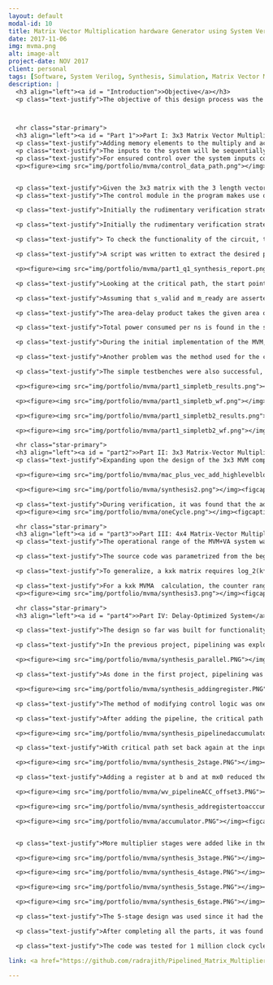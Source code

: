 ```yaml
---
layout: default
modal-id: 10
title: Matrix Vector Multiplication hardware Generator using System Verilog
date: 2017-11-06
img: mvma.png
alt: image-alt
project-date: NOV 2017
client: personal
tags: [Software, System Verilog, Synthesis, Simulation, Matrix Vector Multiplier, Verilog, Pipelining, DC, SLACK, STA, Static timing analysis, Neural Network]
description: |
  <h3 align="left"><a id = "Introduction">>Objective</a></h3>
  <p class="text-justify">The objective of this design process was the implementation of a unit written in SystemVerilog using a previously designed Multiply-Accumulate block. Taking the MAC, a 3x3 matrix and a vector were to be input into the system to perform Matrix Vector Multiplication. Eventually, the MVM will take in another vector for addition after the MVM in the second part of the project. Once the MVMA is implemented, the 3x3 matrix will be expanded to a 4x4 matrix along with the other vector lengths adjusted accordingly. In terms of control and data paths, a handshaking protocol is necessary to tell the system when its ready to take in inputs and when there are valid inputs to write in. This protocol is an important step and consideration in timing verification that will be observed later in the project. The eventual goal of the project will be to use this MVMA system as a neural network layer.



  <hr class="star-primary">
  <h3 align="left"><a id = "Part 1">>Part I: 3x3 Matrix Vector Multiplication</a></h3>
  <p class="text-justify">Adding memory elements to the multiply and accumulate blocks that were designed previously allowed for the implementation of a matrix vector multiplier with a three by three matrix input along with a vector of length three. A hand-shaking protocol is employed between the master and slave ports to ensure that valid data is being passed. There are two particular signals - "ready" and "valid", which are sent from the slave and master to the other respectively. When the master passes data to the slave, it also uses the "valid" signal to indicate that the data is indeed correct. The slave block sends back a "ready" signal to the master to show that it is prepared to take the passed data. With the synchronous nature of the system, triggered by positive clock edges, the only time when data should be passed is when both "valid" and "ready" are asserted. This protocol introduces complexity in terms of timing and in conjunction with reading and writing to memory.
  <p class="text-justify">The inputs to the system will be sequentially sent, following the matrix row then vector order. These inputs will be multiplied then accumulated for each specific row, with an overflow detection when the output is larger than the sixteen bits assigned to it. When the accumulator is cleared for next matrix row-vector multiplication, the overflow will also be cleared to reset the detection for the next value. This part of the hardware design is the datapath, with the control signals to this separated and placed in a control module. Figure above shows the structure of the datapath to be implemented. Inputs other than the data are the control signals to each memory block.
  <p class="text-justify">For ensured control over the system inputs controlling the datapath, the control module was written with interconnects to the datapath as seen in figure 2. The testbench used for verification was as important as the design process so that it could be known whether or not the design was working correctly or not.
  <p><figure><img src="img/portfolio/mvma/control_data_path.png"></img><figcaption>Fig 2. Block diagram showing the control signals to be passed to the datapath [Figure Credits: Prof. Milder]</figcaption></figure>


  <p class="text-justify">Given the 3x3 matrix with the 3 length vector, a natural question to ask is what the number of (specifically arithmetic) operations needed to multiply them is. There are 9 multiplications for each element of the matrix with the corresponding column value of the vector. There are then 6 additions total; 2 for each row of the resultant vector. This is total of 15 arithmetic operations. Generalizing the formula to account for a k x k matrix and k length column vector, one has k x k total multiplications, and k-1 additions per row of the output column vector. Since there are k columns, there are k*(k-1)=k^2-k additions total. The total arithmetic operation count would then be: k^2+k^2-k = 2k^2-k. It is noted that this is the mathematical answer, and is not the case for certain designs. When the accumulator is cleared (as in our design), a zero vector is added, thus bringing up the count to 2k^2
  <p class="text-justify">The control module in the program makes use of counters for the proper timing of assertion and deassertion of control signals. In addition to the general counter, there is also a separate counter for write cycles. For the first 0 to 11(9+3) counts, the input data is obtained and stored in the corresponding memory. From counts 12 to 19, the computation is performed and the data is outputted. In general, when the inputs are taken in, the count is increased until k-1 inputs are written in and immediately after the last k-th input is written in, the write_enable signals are set to 0 and the write counter is activated. A clock cycle later, the data is fed to the MAC. Depending on the counter values, the address signals and write enable signals are assigned. Whenever the write counter reaches value (n*k)-1 (where n goes from 1 to k), the enable signal is set high and at the next clock cycle the m_valid will be asserted. When the vector x address is 1 and the counter is greater than (k^2+k)-1 the accumulator will be cleared. Based on the counter values a specific code block will be called for executed.

  <p class="text-justify">Initially the rudimentary verification strategy was using the testbench provided to compare the circuit's simulated behavior with the timing requirements. After confirming proper operation, a random-number based testbench was created. A python script [tb_gen1.py] was written to generate the signals. The input signals "reset", s_valid, data_in, and m_ready are randomly generated and stored in the "part1_tb_inputdata.txt" file. The python script will also perform the matrix vector multiplication itself and generate the output signals s_valid, m_valid, data_out, overflow. Both input and output signals will be stored in the "part1_tb_outputdata.txt" file. This file was originally intended to be the simulation and to match all the signals, but due to slight complications this approach was abandoned and this file was used only in the case of a mismatch between the data files.

  <p class="text-justify">Initially the rudimentary verification strategy was using the testbench provided to compare the circuit's simulated behavior with the timing requirements. After confirming proper operation, a random-number based testbench was created. A python script [tb_gen1.py] was written to generate the signals. The input signals "reset", s_valid, data_in, and m_ready are randomly generated and stored in the "part1_tb_inputdata.txt" file. The python script will also perform the matrix vector multiplication itself and generate the output signals s_valid, m_valid, data_out, overflow. Both input and output signals will be stored in the "part1_tb_outputdata.txt" file. This file was originally intended to be the simulation and to match all the signals, but due to slight complications this approach was abandoned and this file was used only in the case of a mismatch between the data files.

  <p class="text-justify"> To check the functionality of the circuit, the data_out and overflow signals were extracted and stored in a separate file ("part1_dataout.txt") for ease of comparison. The data_out and overflow signals will only be saved to the file when both m_valid and m_ready are high, similar to the functionality of the circuit. Since only the data_out, m_valid, and overflow signals of the DUT will be seen from an external viewpoint, it is safe to check only those signals. Even though the m_valid signal will be generated by the DUT, the data_out depends on the m_valid signals and there isn't any need to output this signal to the file and once again check the validity  of the m_valid. Up to 1 billion clock cycles were run and compared for the circuit verification. Instructions on the script file usage are on the readme.md file.

  <p class="text-justify">A script was written to extract the desired parameters of area, power, frequency, and the critical path location for the synthesized design. It is noted that the synthesis was run with the "ultra" configuration. These values are seen in Figure 3. The frequency can be obtained by taking the multiplicative inverse of the clock period, so 1/1.8ns=555MHz is the frequency. Total dynamic power is 699.08uW, cell leakage power is 34.46uW (Total Power=733.54uW),and total cell area is 1630.048um^2.

  <p><figure><img src="img/portfolio/mvma/part1_q1_synthesis_report.png"></img><figcaption>Fig 3. Part 1: Condensed Synthesis Report</figcaption></figure>

  <p class="text-justify">Looking at the critical path, the start point is the beginning memory register, leading to the overflow register. This is much the same as the unpipelined MAC from the first project. Since there is no pipelining at this stage separating the combinational blocks, it stands to reason that the critical path would be one of the input registers to one of the output registers. In this case, with the synthesized blocks, the longest delay led to the overflow-detecting register.

  <p class="text-justify">Assuming that s_valid and m_ready are asserted input signals without any delay, the circuit will require 12 clock cycles to read the inputs, 3+1 clock cycles to compute and output one matrix vector multiplication result with k=3. When the DUT transitions from inputting the data to computing and outputting, one extra clock cycle is required to change the address as well as the write enable signals. Once the data set is obtained from  memory, it is unnecessary to wait for the computation. As such, the next round of data inputs will be read from memory at the same time as computation occurs. This approach is the same for the last element, with the next set of inputs written in at the same time as the last computation. In this case, the design has a total clock cycle requirement of 12+1+3+3+3=22 cycles. This is the sum of the requirements from signal input to signal output. If the overlap were to be accounted for, the total number of cycles would be reduced by one, being only 21 cycles. The system delay is found to be 22 * 1.8ns = 39.6ns.

  <p class="text-justify">The area-delay product takes the given area of the design from the synthesis tool and multiplies it with the delay calculated for a complete computation. In the previous question, the later was found to be about 39.6ns while the total cell area is seen in figure 3 to be 1630.0479um^2. Multiplying these two values 39.6ns * 1630.0479um^2, the resulting value is 64.55us*um^2.

  <p class="text-justify">Total power consumed per ns is found in the synthesis report in Figure 3 to be 733.54uW. In the case that the system is computing a matrix-vector multiplication, the 39.6ns time for the completion of the sequence can be used with the power to calculate the energy required for said completion. Since P=E/T, E=733.54uW*39.6ns=29048.10fJ.

  <p class="text-justify">During the initial implementation of the MVM, it was discovered during synthesis that the a combinational loop was present in the design, producing a latch. The output of the MAC module was set as an input of the MAC module, creating this loop. This was not a desirable feature, so instead of feedback being handled combinationally, this problem was fixed by adding a temporary storage register in the MAC module called "mulVal". By storing the output int this module, and using the "dataout" signal as the feedback input, the loop was broken by the sequential block without affecting the desired logical operation.

  <p class="text-justify">Another problem was the method used for the control of accumulation (in avoiding multiple accumulations of the same input data) and output data computation. Using the change in the input signal (element from matrix m and vector x) as a control seemed to work at first, but when the testbench was run for a billion clock cycles, there was a moment where the matrix m and x did not change for 2 counter increments, thus proving that this way was not a robust way. This strategy was then abandoned and the whole code was rewritten with a delayed version of m_valid signal to prevent multiple accumulations.

  <p class="text-justify">The simple testbenches were also successful, with the results of the first one in Figure 4 and shown as a waveform in Figure 5. The second provided testbench was also successfully completed as shown in Figure 6 and in waveform view in Figure 7.

  <p><figure><img src="img/portfolio/mvma/part1_simpletb_results.png"></img><figcaption>Fig 4. Part 1: Simple Testbench 1</figcaption></figure>

  <p><figure><img src="img/portfolio/mvma/part1_simpletb_wf.png"></img><figcaption>Fig 5. Part 1: Simple Testbench 1 Waveform</figcaption></figure>

  <p><figure><img src="img/portfolio/mvma/part1_simpletb2_results.png"></img><figcaption>Fig 6. Part 1: Simple Testbench 2</figcaption></figure>

  <p><figure><img src="img/portfolio/mvma/part1_simpletb2_wf.png"></img><figcaption>Fig 7. Part 1: Simple Testbench 2 Waveform</figcaption></figure>

  <hr class="star-primary">
  <h3 align="left"><a id = "part2">>Part II: 3x3 Matrix-Vector Multiplication plus Vector Addition</a></h3>
  <p class="text-justify">Expanding upon the design of the 3x3 MVM computational system, the next part of the project was to implement a vector addition to the original MVM block. After the completion of the kxk (m matrix) MVM with k length vector x, a vector (b) of corresponding length k will be added. In this case, the order of input loading is the kxk inputs from m first, the k values from b next, then finally the k values from x. Since the addition of vector b is done after the MVM, but is loaded before the MVM is completed, extra memory is required. After storing b into memory, it can be set to feed back into the adder through the output register when a row of m*x is completed after 5 arithmetic operations. The sixth operation would be the final vector addition for that output vector row. Figure 8 is the high-level block diagram of how the design could be implemented.

  <p><figure><img src="img/portfolio/mvma/mac_plus_vec_add_highlevelblockdiagram.png"></img><figcaption>Fig 8. Part 2: Provided block diagram of 3x3 MVM plus vector addition [Figure credits: Prof. Milder]</figcaption></figure>

  <p><figure><img src="img/portfolio/mvma/synthesis2.png"></img><figcaption>Fig 9. Part 2: Condensed Synthesis Report for MVM+VA</figcaption></figure>

  <p class="text-justify">During verification, it was found that the addition of vector b did not behave the same when it was added to the front of the accumulation as opposed to the back. In the python script, the element of the vector b was added to the back. In the SystemVerilog code, it was added to the front. Assuming the range is from -10 to 10, if vector b was 10 while the matrix m and vector x accumulation step was (12 + -4), adding 10 (b) to the front will yield (10+12 = -8 + -4 = -12) and adding to the back will yield (8 + 10 = 18). Depending on the situation the overflow can be high or low, and this error resulted in disparity between the python script and the SystemVerilog results. The python script was then adjusted to add vector b to the front in order to fix this error. The number of runs was increased until one billion clock cycles to verify the correct functionality of the circuit. Figure 10 is the waveform view of a single complete cycle and the behaviors of the input signals as well as the control signals.
  <p><figure><img src="img/portfolio/mvma/oneCycle.png"></img><figcaption>Fig 10. Part 2: Waveform View of One Complete Cycle</figcaption></figure>

  <hr class="star-primary">
  <h3 align="left"><a id = "part3">>Part III: 4x4 Matrix-Vector Multiplication plus Vector Addition</a></h3>
  <p class="text-justify">The operational range of the MVM+VA system was increased from k=3 to k=4. This meant that the number of arithmetic operations changed to 32 from 18 mathematically (21 to 36). The sizes of the matrix m and vectors x and b were thus both increased as well, with matrix m being a 4x4 matrix with 16 elements and the two vectors being of length 4.

  <p class="text-justify">The source code was parametrized from the beginning, due to experiences had during project 1. The code includes parameters such as matrixWidth, mSize, vSize, vectorWidth and countWidth to aid in modification to the code without the need to manually change each one at every location. The parameter values of the matrix and vectors are assigned depending on their sizes. "matrixWidth" is the number of bits required to store the matrix, so if it's a 4x4 matrix, then matrixWidth is 4 (4 bits for 16 elements).

  <p class="text-justify">To generalize, a kxk matrix requires log_2(k*k) for its width. "mSize" is the matrix size (k*k). "vSize" is the vector size (k*1). "vectorWidth" is number of bits required to store the vector, which would be log_2(k). "countWidth" is the number bits required to store the counter.

  <p class="text-justify">For a kxk MVMA  calculation, the counter range is from 0 to 2*(k*k+k)-1, which is log_2(range) rounded up. Having parametrized the code, changing the code is simple, as mentioned earlier. As k increases, the control block will change as well to accommodate for the increase in matrix size and vector length. More specifically, the "if statements" monitoring the counter will be changed by the parameters as to meet the timing changes. Since the control block will send the signals to all the other blocks, there won't be any manual changes to the timing needed. Other than given memory, power and area limits imposed by the tool, there is no practical limit on the value of k.
  <p><figure><img src="img/portfolio/mvma/synthesis3.png"></img><figcaption>Fig 11. Part 3: Condensed Synthesis Report for 4x4 MVMA</figcaption></figure>

  <hr class="star-primary">
  <h3 align="left"><a id = "part4">>Part IV: Delay-Optimized System</a></h3>

  <p class="text-justify">The design so far was built for functionality, with the focus being on  achieving the proper timing of input signals and computations so the output would be correct. Some base optimizations were done in the previous module to streamline the process without modifying the datapath too much. A delay-optimized focus of the system would include multiple different design methodologies that would serve to greatly decrease delay. The limitation imposed on this part was the immutability of the input/output ports. Three different techniques were used to boost operational speed; pipelining, additional parallelism, and DesignWare Component selection.

  <p class="text-justify">In the previous project, pipelining was explored for faster operation of a MAC module. Registers were added between combinational blocks to shorten critical path drastically. This was implemented here was well. Additional parallelism was implemented by modifying the memory module to have serial input and parallel output. In addition to input memory, a memory module was added to the output with parallel in and serial out feature. By obtaining the data from memory in parallel, the time required to change addresses is eliminated. The counter has to wait one clock cycle to perform computation and output the data to outputMemory but can be overlapped with obtaining the next input data. Thus, while the counter needs to increment to 24 counts to obtain the input data, computation and outputting will be performed during the next cycle simultaneously. Parallelism helped in reducing the clock period from 2.5ns to 2ns, increasing the frequency from 400MHz to 500MHz. Figure 12 shows the met clock period with parallelism.

  <p><figure><img src="img/portfolio/mvma/synthesis_parallel.PNG"></img><figcaption>Fig 12. Part 4: synthesis report after parallelism</figcaption></figure>

  <p class="text-justify">As done in the first project, pipelining was implemented by adding a register between the multiplier and accumulator combinational blocks. As seen in the synthesis report, Figure 13, the critical path is from the input memory register to the output memory register. Adding the pipelined register in the combinational logic will reduce the clk period by shortening the critical path. This effectively doubled the clock frequency from 500MHz to 1.05GHz (or halved its period from 2ns to 0.95ns).  

  <p><figure><img src="img/portfolio/mvma/synthesis_addingregister.PNG"></img><figcaption>Fig 13. Part 4: synthesis report after pipelining</figcaption></figure>

  <p class="text-justify">The method of modifying control logic was one of the baseline optimizations done since the first part. Input and output data is overlapped, helping to reduce the wait time in outputting the last element. In this part, since there is output memory, the input and output data will be completely overlapped unless m_ready is 0 for a long time.

  <p class="text-justify">After adding the pipeline, the critical path is from multiplier to the output. The accumulator was completely dominated by combinational logic. Registers were added to pipeline the accumulator. This reduced the clock period further by another .05ns to 0.90ns, as seen in Figure 14 from 0.95ns. Total cell area was actually decreased a small amount for this run, but power was increased as expected with the increased frequency.

  <p><figure><img src="img/portfolio/mvma/synthesis_pipelinedaccumulator.PNG"></img><figcaption>Fig 14. Part 4: synthesis report after addition of registers to the accumulator</figcaption></figure>

  <p class="text-justify">With critical path set back again at the input memory register to the multiplier register, the DesignWare component method was used to increase clock speed further. The design was implemented using multistage multipliers provided by DesignWare. The first 2 stages were implemented, and the synthesis report is shown in Figure ref{fig:mesh15}. The clock period was reduced by another 10ns to 0.8ns. The beginning of the critical path was once again shifted to the multiplier register and the end of the path to the overflow memory register. This is due to the fact that the accumulator originally used only 2 registers.

  <p><figure><img src="img/portfolio/mvma/synthesis_2stage.PNG"></img><figcaption>Fig 15. Part 4: synthesis report after addition of 2 stage multiplier</figcaption></figure>

  <p class="text-justify">Adding a register at b and at mx0 reduced the clock period to 0.77ns (Figure 17 - offset was increased to 4). There were no more ideas for the simplification of the accumulator at this point. The critical path start was shifted to input memory with the end being the 2-stage multiplier. The waveform is included to show the offset of 3. After the counter changes to 0 on the 3rd clock cycle, the data is outputted (figure 16).

  <p><figure><img src="img/portfolio/mvma/wv_pipelineACC_offset3.PNG"></img><figcaption>Fig 16. Part 4: Waveform of Pipelined Multiplier and Pipelined Accumulator</figcaption></figure>

  <p><figure><img src="img/portfolio/mvma/synthesis_addregistertoacccum.PNG"></img><figcaption>Fig 17. Part 4: Synthesis report- Addition of another register to the accumulator</figcaption></figure>

  <p><figure><img src="img/portfolio/mvma/accumulator.PNG"></img><figcaption>Fig 18. Part 4: Accumulator setup</figcaption></figure>


  <p class="text-justify">More multiplier stages were added like in the first project. First, a 3-stage pipeline was tested. This reduced the clock period down to 0.6ns(Figure 19). The critical path start changed to the input memory register b and the end to accumulator. The stages of the pipeline were increased to 4, then 5 then 6. Each stage was tested and the clock period was still at 0.6ns (Figure 20) for the 4-stage. For the 5-stage and 6-stage pipeline, the clk period decreased, but remained at 0.55ns(Figures 21 and 22 respectively)

  <p><figure><img src="img/portfolio/mvma/synthesis_3stage.PNG"></img><figcaption>Fig 19. Part 4: Synthesis Report- 3 stages</figcaption></figure>

  <p><figure><img src="img/portfolio/mvma/synthesis_4stage.PNG"></img><figcaption>Fig 20. Part 4: Synthesis Report- 4 stages</figcaption></figure>

  <p><figure><img src="img/portfolio/mvma/synthesis_5stage.PNG"></img><figcaption>Fig 21. Part 4: Synthesis Report- 5 stages</figcaption></figure>

  <p><figure><img src="img/portfolio/mvma/synthesis_6stage.PNG"></img><figcaption>Fig 22. Part 4: Synthesis Report- 6 stages</figcaption></figure>

  <p class="text-justify">The 5-stage design was used since it had the fastest clock speed of 1.81GHz. Figure 21 gives the total cell area of 17305.427um^2, Total Dynamic Power of 20.5452mW, cell leakage power of .336mW (Total Power=TDP+CLP= 20.881mW), and the critical path beginning at the accumulator to the dataout memory register.

  <p class="text-justify">After completing all the parts, it was found that we incorrectly assumed the input order to be m-x-b. Because the input order is m-b-x, the SystemVerilog and testbench code for parts 2 and 3 had to be slightly altered to fix the order. Part 4 required a complete rewrite since we implemented an optimization for vector b inputs that would perform computation as the vector b elements come in and eliminate the necessity of a memory module.

  <p class="text-justify">The code was tested for 1 million clock cycles to confirm the functionality of the circuit. The part4 testbench code was altered to include offset functionality. Every time a new feature was added, the corresponding offset parameter was set in the verilog code and tested with the testbench file. To test if our circuit will stall in the case that m_ready never arrived, we used an additional manually created testbench input file called part4_tb_manual_inputdata.txt. The output was manually checked for confirmation.

link: <a href="https://github.com/radrajith/Pipelined_Matrix_Multiplier_NeuralNetwork/tree/master/proj2/Matrix%20Multiplier%20source%20code">Matrix Vector Mulitplier source code + TestBench (Private atm, can be provided on request)

---
```

